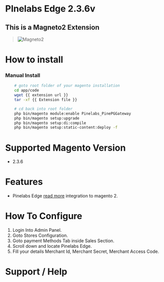 # PInelabs Edge 2.3.6v

## This is a Magneto2 Extension

> ![Magneto2](https://github.com/MCSAM-pvt/plural-magento/blob/master/Images/magento.svg)

# How to install

 ### Manual Install

```sh
    # goto root folder of your magento installation
    cd app/code
    wget {{ extension url }}
    tar -xf {{ Extension file }}

    # cd back into root folder
    php bin/magento module:enable Pinelabs_PinePGGateway
    php bin/magento setup:upgrade
    php bin/magento setup:di:compile
    php bin/magento setup:static-content:deploy -f
```

# Supported Magento Version

 - 2.3.6

# Features

 - Pinelabs Edge [read more](https://www.pinelabs.com/developer/apis) integration to magento 2.
 
# How To Configure

 1. Login Into Admin Panel.
 2. Goto Stores Configuration.
 3. Goto payment Methods Tab inside Sales Section.
 4. Scroll down and locate Pinelabs Edge.
 5. Fill your details Merchant Id, Merchant Secret, Merchant Access Code.

# Support / Help
